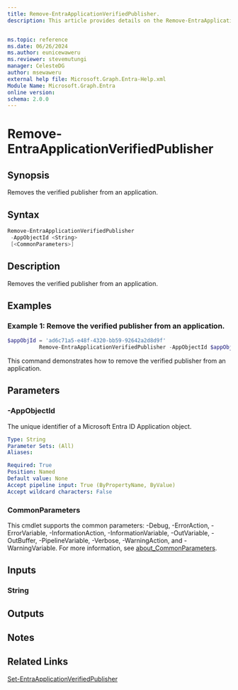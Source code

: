 ```yaml
---
title: Remove-EntraApplicationVerifiedPublisher.
description: This article provides details on the Remove-EntraApplicationVerifiedPublisher command.


ms.topic: reference
ms.date: 06/26/2024
ms.author: eunicewaweru
ms.reviewer: stevemutungi
manager: CelesteDG
author: msewaweru
external help file: Microsoft.Graph.Entra-Help.xml
Module Name: Microsoft.Graph.Entra
online version:
schema: 2.0.0
---
```


# Remove-EntraApplicationVerifiedPublisher

## Synopsis
Removes the verified publisher from an application.

## Syntax

```powershell
Remove-EntraApplicationVerifiedPublisher 
 -AppObjectId <String> 
 [<CommonParameters>]
```

## Description
Removes the verified publisher from an application.

## Examples

### Example 1: Remove the verified publisher from an application.
```Powershell
$appObjId = 'ad6c71a5-e48f-4320-bb59-92642a2d8d9f'
          Remove-EntraApplicationVerifiedPublisher -AppObjectId $appObjId
```
This command demonstrates how to remove the verified publisher from an application.  

## Parameters

### -AppObjectId
The unique identifier of a Microsoft Entra ID Application object.

```yaml
Type: String
Parameter Sets: (All)
Aliases:

Required: True
Position: Named
Default value: None
Accept pipeline input: True (ByPropertyName, ByValue)
Accept wildcard characters: False
```

### CommonParameters
This cmdlet supports the common parameters: -Debug, -ErrorAction, -ErrorVariable, -InformationAction, -InformationVariable, -OutVariable, -OutBuffer, -PipelineVariable, -Verbose, -WarningAction, and -WarningVariable. For more information, see [about_CommonParameters](https://go.microsoft.com/fwlink/?LinkID=113216).

## Inputs

### String
## Outputs

## Notes

## Related Links

[Set-EntraApplicationVerifiedPublisher](Set-EntraApplicationVerifiedPublisher.md)

